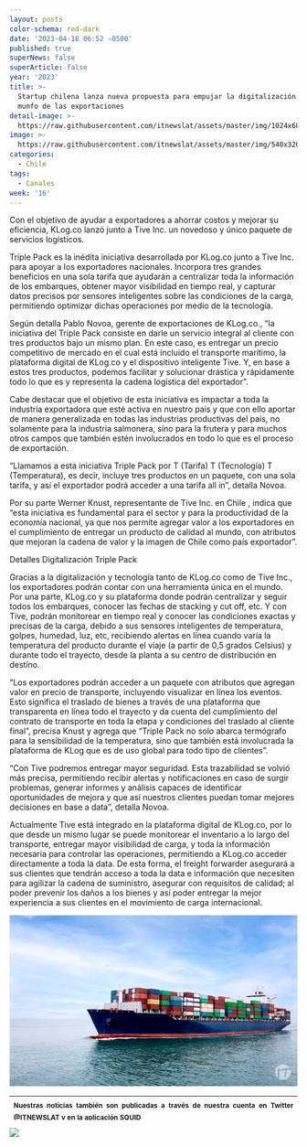 ```yaml
---
layout: posts
color-schema: red-dark
date: '2023-04-18 06:52 -0500'
published: true
superNews: false
superArticle: false
year: '2023'
title: >-
  Startup chilena lanza nueva propuesta para empujar la digitalización en el
  munfo de las exportaciones
detail-image: >-
  https://raw.githubusercontent.com/itnewslat/assets/master/img/1024x680/buque-de-carga-g.jpg
image: >-
  https://raw.githubusercontent.com/itnewslat/assets/master/img/540x320/buque-de-carga-p.jpg
categories:
  - Chile
tags:
  - Canales
week: '16'
---
```

Con el objetivo de ayudar a exportadores a ahorrar costos y mejorar su eficiencia, KLog.co lanzó junto a Tive Inc. un novedoso y único paquete de servicios logísticos.
 
Triple Pack es la inédita iniciativa desarrollada por KLog.co junto a Tive Inc. para apoyar a los exportadores nacionales. Incorpora tres grandes beneficios en una sola tarifa que ayudarán a centralizar toda la información de los embarques, obtener mayor visibilidad en tiempo real, y capturar datos precisos por sensores inteligentes sobre las condiciones de la carga, permitiendo optimizar dichas operaciones por medio de la tecnología. 
 
Según detalla Pablo Novoa, gerente de exportaciones de KLog.co., “la iniciativa del Triple Pack consiste en darle un servicio integral al cliente con tres productos bajo un mismo plan. En este caso, es entregar un precio competitivo de mercado en el cual está incluido el transporte marítimo, la plataforma digital de KLog.co y el dispositivo inteligente Tive. Y, en base a estos tres productos, podemos facilitar y solucionar drástica y rápidamente todo lo que es y representa la cadena logística del exportador”.
 
Cabe destacar que el objetivo de esta iniciativa es impactar a toda la industria exportadora que esté activa en nuestro país y que con ello aportar de manera generalizada en todas las industrias productivas del país, no solamente para la industria salmonera, sino para la frutera y para muchos otros campos que también estén involucrados en todo lo que es el proceso de exportación.
 
“Llamamos a esta iniciativa Triple Pack  por T (Tarifa) T (Tecnología) T (Temperatura), es decir, incluye tres productos en un paquete, con una sola tarifa, y así el exportador podrá acceder a una tarifa all in”, detalla Novoa.
 
Por su parte Werner Knust, representante de Tive Inc. en Chile , indica que “esta iniciativa es fundamental para el sector y para la productividad de la economía nacional, ya que nos permite  agregar valor a los exportadores en el cumplimiento de entregar un producto de calidad al mundo, con atributos que mejoran la cadena de valor y la imagen de Chile como país exportador”.
 
Detalles Digitalización Triple Pack
 
Gracias a la digitalización y tecnología tanto de KLog.co como de Tive Inc., los exportadores podrán contar con una herramienta única en el mundo. Por una parte, KLog.co y su plataforma donde podrán centralizar y seguir todos los embarques, conocer las fechas de stacking y cut off, etc. Y con Tive, podrán monitorear en tiempo real y conocer las condiciones exactas y precisas de la carga, debido a sus sensores inteligentes de temperatura, golpes, humedad, luz, etc, recibiendo alertas en línea cuando varía la temperatura del producto durante el viaje (a partir de 0,5 grados Celsius) y durante todo el trayecto, desde la planta a su centro de distribución en destino.
 
“Los exportadores podrán acceder a un paquete con atributos que agregan valor en precio de transporte, incluyendo visualizar en línea los eventos. Esto significa el traslado de bienes a través de una plataforma que transparenta en línea todo el trayecto y da cuenta del cumplimiento del contrato de transporte en toda la etapa y condiciones del traslado al cliente final”, precisa Knust y agrega que “Triple Pack no solo abarca termógrafo para la sensibilidad de la temperatura, sino que también está involucrada la plataforma de KLog que es de uso global para todo tipo de clientes”.
 
“Con Tive podremos entregar mayor seguridad. Esta trazabilidad se volvió más precisa, permitiendo recibir alertas y notificaciones en caso de surgir problemas, generar informes y análisis capaces de identificar oportunidades de mejora y que así nuestros clientes puedan tomar mejores decisiones en base a data”, detalla Novoa.
 
Actualmente Tive está integrado en la plataforma digital de KLog.co, por lo que desde un mismo lugar se puede monitorear el inventario a lo largo del transporte, entregar mayor visibilidad de carga, y toda la información necesaria para controlar las operaciones, permitiendo a KLog.co acceder directamente a toda la data. De esta forma, el freight forwarder asegurará a sus clientes que tendrán acceso a toda la data e información que necesiten para agilizar la cadena de suministro, asegurar con requisitos de calidad; al poder prevenir los daños a los bienes y así poder entregar la mejor experiencia a sus clientes en el movimiento de carga internacional.

![](https://raw.githubusercontent.com/itnewslat/assets/master/img/540x320/buque-de-carga-p.jpg)

<table style="height: 42px;" width="569">
<tbody>
<tr>
<td style="text-align: justify;"><sub><strong>Nuestras noticias también son publicadas a través de nuestra cuenta en Twitter <a href="https://twitter.com/itnewslat?lang=es">@ITNEWSLAT</a> y en la aplicación <a href="https://squidapp.co/en/">SQUID</a></strong></sub></td>
</tr>
</tbody>
</table>
<img src="https://tracker.metricool.com/c3po.jpg?hash=56f88a41e39ab42c063cc51676587a04"/>